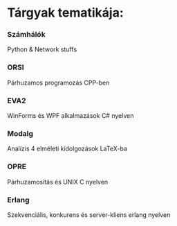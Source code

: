 # Tárgyak tematikája:

### Számhálók
Python & Network stuffs

### ORSI
Párhuzamos programozás CPP-ben

### EVA2
WinForms és WPF alkalmazások C# nyelven

### Modalg
Analízis 4 elméleti kidolgozások LaTeX-ba

### OPRE
Párhuzamosítás és UNIX C nyelven

### Erlang
Szekvenciális, konkurens és server-kliens erlang nyelven
